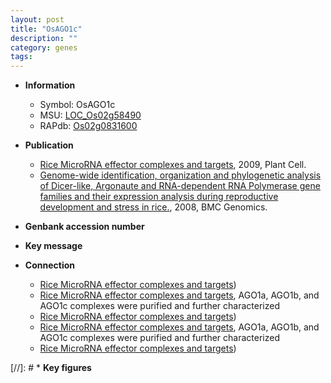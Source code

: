 ```yaml
---
layout: post
title: "OsAGO1c"
description: ""
category: genes
tags: 
---
```


* **Information**  
    + Symbol: OsAGO1c  
    + MSU: [LOC_Os02g58490](http://rice.plantbiology.msu.edu/cgi-bin/ORF_infopage.cgi?orf=LOC_Os02g58490)  
    + RAPdb: [Os02g0831600](http://rapdb.dna.affrc.go.jp/viewer/gbrowse_details/irgsp1?name=Os02g0831600)  

* **Publication**  
    + [Rice MicroRNA effector complexes and targets](http://www.ncbi.nlm.nih.gov/pubmed?term=Rice+MicroRNA+effector+complexes+and+targets%5BTitle%5D), 2009, Plant Cell.
    + [Genome-wide identification, organization and phylogenetic analysis of Dicer-like, Argonaute and RNA-dependent RNA Polymerase gene families and their expression analysis during reproductive development and stress in rice.](http://www.ncbi.nlm.nih.gov/pubmed?term=Genome-wide+identification,+organization+and+phylogenetic+analysis+of+Dicer-like,+Argonaute+and+RNA-dependent+RNA+Polymerase+gene+families+and+their+expression+analysis+during+reproductive+development+and+stress+in+rice.%5BTitle%5D), 2008, BMC Genomics.

* **Genbank accession number**  

* **Key message**  

* **Connection**  
    + [Rice MicroRNA effector complexes and targets](AGO1a,+AGO1b,+AGO1c,+and+AGO1d))
    + [Rice MicroRNA effector complexes and targets](http://www.ncbi.nlm.nih.gov/pubmed?term=Rice+MicroRNA+effector+complexes+and+targets%5BTitle%5D), AGO1a, AGO1b, and AGO1c complexes were purified and further characterized
    + [Rice MicroRNA effector complexes and targets](AGO1a,+AGO1b,+AGO1c,+and+AGO1d))
    + [Rice MicroRNA effector complexes and targets](http://www.ncbi.nlm.nih.gov/pubmed?term=Rice+MicroRNA+effector+complexes+and+targets%5BTitle%5D), AGO1a, AGO1b, and AGO1c complexes were purified and further characterized
    + [Rice MicroRNA effector complexes and targets](AGO1a,+AGO1b,+AGO1c,+and+AGO1d))

[//]: # * **Key figures**  


